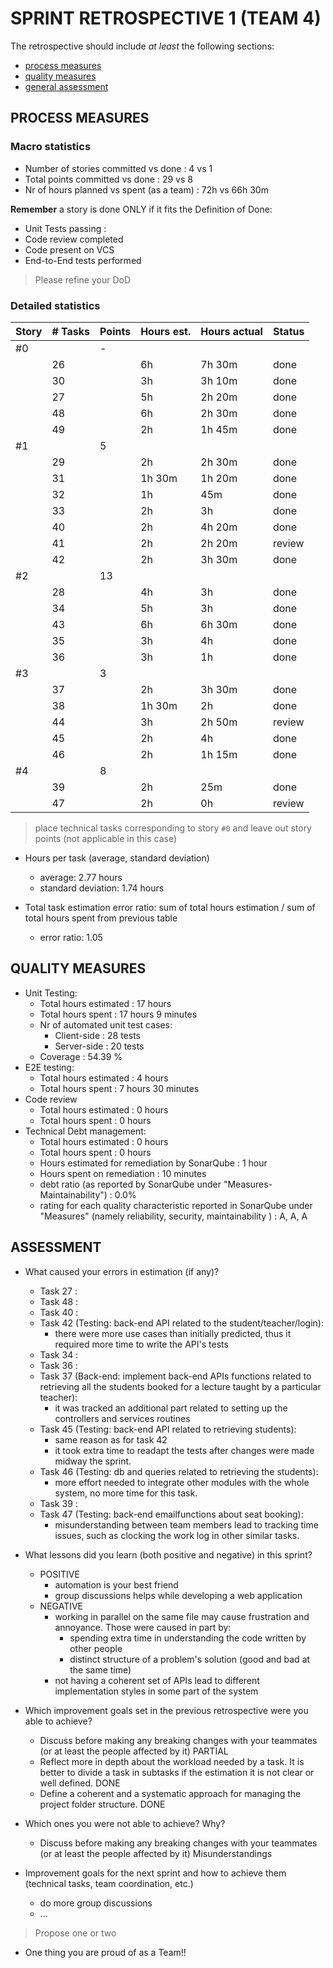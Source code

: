 SPRINT RETROSPECTIVE 1 (TEAM 4)
=====================================

The retrospective should include _at least_ the following
sections:

- [process measures](#process-measures)
- [quality measures](#quality-measures)
- [general assessment](#assessment)

## PROCESS MEASURES 

### Macro statistics

- Number of stories committed vs done : 4 vs 1
- Total points committed vs done : 29 vs 8
- Nr of hours planned vs spent (as a team) : 72h vs 66h 30m

**Remember**  a story is done ONLY if it fits the Definition of Done:
 
- Unit Tests passing :
- Code review completed
- Code present on VCS
- End-to-End tests performed

> Please refine your DoD 

### Detailed statistics

| Story  | # Tasks | Points | Hours est. | Hours actual | Status |
|--------|---------|--------|------------|--------------|--------|
| #0   |         |    -   |            |              |        |
| | 26 | | 6h | 7h 30m | done   | 
| | 30 | | 3h | 3h 10m | done   |
| | 27 | | 5h | 2h 20m | done   |
| | 48 | | 6h | 2h 30m | done   |
| | 49 | | 2h | 1h 45m | done   |
| #1 | | 5  |        |      | |
| | 29 | | 2h | 2h 30m | done | 
| | 31 | | 1h 30m | 1h 20m | done | 
| | 32 | | 1h | 45m    | done   | 
| | 33 | | 2h | 3h     | done   | 
| | 40 | | 2h | 4h 20m | done   | 
| | 41 | | 2h | 2h 20m | review | 
| | 42 | | 2h | 3h 30m | done | 
| #2 | | 13 | | | |
| | 28 | | 4h | 3h     | done | 
| | 34 | | 5h | 3h     | done | 
| | 43 | | 6h | 6h 30m | done | 
| | 35 | | 3h | 4h     | done | 
| | 36 | | 3h | 1h     | done | 
| #3 | | 3 | | |     |
| | 37 | | 2h | 3h 30m | done |
| | 38 | | 1h 30m | 2h | done |
| | 44 | | 3h | 2h 50m | review |
| | 45 | | 2h | 4h     | done |
| | 46 | | 2h | 1h 15m | done |
| #4 | | 8 | | | |
| | 39 | | 2h | 25m    | done |
| | 47 | | 2h | 0h     | review |

> place technical tasks corresponding to story `#0` and leave out story points (not applicable in this case)

- Hours per task (average, standard deviation)
  - average: 2.77 hours
  - standard deviation: 1.74 hours 

- Total task estimation error ratio: sum of total hours estimation / sum of total hours spent from previous table
  - error ratio: 1.05 

## QUALITY MEASURES 

- Unit Testing:
  - Total hours estimated : 17 hours
  - Total hours spent : 17 hours 9 minutes
  - Nr of automated unit test cases:
    - Client-side : 28 tests
    - Server-side : 20 tests
  - Coverage : 54.39 %
- E2E testing:
  - Total hours estimated : 4 hours
  - Total hours spent : 7 hours 30 minutes
- Code review 
  - Total hours estimated : 0 hours
  - Total hours spent : 0 hours
- Technical Debt management:
  - Total hours estimated : 0 hours
  - Total hours spent : 0 hours
  - Hours estimated for remediation by SonarQube : 1 hour
  - Hours spent on remediation : 10 minutes
  - debt ratio (as reported by SonarQube under "Measures-Maintainability") : 0.0%
  - rating for each quality characteristic reported in SonarQube under "Measures" (namely reliability, security, maintainability ) : A, A, A

## ASSESSMENT

- What caused your errors in estimation (if any)?
  - Task 27 :
  - Task 48 :
  - Task 40 :
  - Task 42 (Testing: back-end API related to the student/teacher/login): 
    - there were more use cases than initially predicted, thus it required more time to write the API's tests
  - Task 34 :
  - Task 36 :
  - Task 37 (Back-end: implement back-end APIs functions related to retrieving all the students booked for a lecture taught by a particular teacher): 
    - it was tracked an additional part related to setting up the controllers and services routines
  - Task 45 (Testing: back-end API related to retrieving students): 
    - same reason as for task 42
    - it took extra time to readapt the tests after changes were made midway the sprint.
  - Task 46 (Testing: db and queries related to retrieving the students): 
    - more effort needed to integrate other modules with the whole system, no more time for this task. 
  - Task 39 : 
  - Task 47 (Testing: back-end emailfunctions about seat booking): 
    - misunderstanding between team members lead to tracking time issues, such as clocking the work log in other similar tasks.

- What lessons did you learn (both positive and negative) in this sprint?
  - POSITIVE
    - automation is your best friend
    - group discussions helps while developing a web application
  - NEGATIVE
    - working in parallel on the same file may cause frustration and annoyance. Those were caused in part by:
      - spending extra time in understanding the code written by other people
      - distinct structure of a problem's solution (good and bad at the same time)
    - not having a coherent set of APIs lead to different implementation styles in some part of the system

- Which improvement goals set in the previous retrospective were you able to achieve? 
  - Discuss before making any breaking changes with your
teammates (or at least the people affected by it)
PARTIAL
  - Reflect more in depth about the workload needed by a
task. It is better to divide a task in subtasks if the
estimation it is not clear or well defined.
DONE
  - Define a coherent and a systematic approach for managing
the project folder structure.
DONE

- Which ones you were not able to achieve? Why?
  - Discuss before making any breaking changes with your
teammates (or at least the people affected by it)
Misunderstandings

- Improvement goals for the next sprint and how to achieve them (technical tasks, team coordination, etc.)
  - do more group discussions
  - ...

> Propose one or two

- One thing you are proud of as a Team!!

